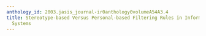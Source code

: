 ```yaml
---
anthology_id: 2003.jasis_journal-ir0anthology0volumeA54A3.4
title: Stereotype-based Versus Personal-based Filtering Rules in Information Filtering
  Systems
---
```

